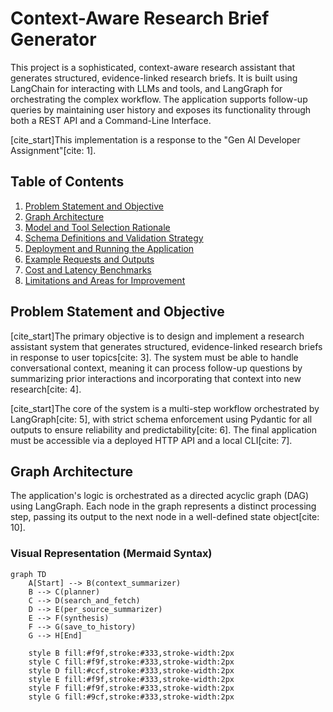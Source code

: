 # Context-Aware Research Brief Generator

This project is a sophisticated, context-aware research assistant that generates structured, evidence-linked research briefs. It is built using LangChain for interacting with LLMs and tools, and LangGraph for orchestrating the complex workflow. The application supports follow-up queries by maintaining user history and exposes its functionality through both a REST API and a Command-Line Interface.

[cite_start]This implementation is a response to the "Gen AI Developer Assignment"[cite: 1].

## Table of Contents
1. [Problem Statement and Objective](#problem-statement-and-objective)
2. [Graph Architecture](#graph-architecture)
3. [Model and Tool Selection Rationale](#model-and-tool-selection-rationale)
4. [Schema Definitions and Validation Strategy](#schema-definitions-and-validation-strategy)
5. [Deployment and Running the Application](#deployment-and-running-the-application)
6. [Example Requests and Outputs](#example-requests-and-outputs)
7. [Cost and Latency Benchmarks](#cost-and-latency-benchmarks)
8. [Limitations and Areas for Improvement](#limitations-and-areas-for-improvement)

## Problem Statement and Objective

[cite_start]The primary objective is to design and implement a research assistant system that generates structured, evidence-linked research briefs in response to user topics[cite: 3]. The system must be able to handle conversational context, meaning it can process follow-up questions by summarizing prior interactions and incorporating that context into new research[cite: 4].

[cite_start]The core of the system is a multi-step workflow orchestrated by LangGraph[cite: 5], with strict schema enforcement using Pydantic for all outputs to ensure reliability and predictability[cite: 6]. The final application must be accessible via a deployed HTTP API and a local CLI[cite: 7].

## Graph Architecture

The application's logic is orchestrated as a directed acyclic graph (DAG) using LangGraph. Each node in the graph represents a distinct processing step, passing its output to the next node in a well-defined state object[cite: 10].

### Visual Representation (Mermaid Syntax)

```mermaid
graph TD
    A[Start] --> B(context_summarizer)
    B --> C(planner)
    C --> D(search_and_fetch)
    D --> E(per_source_summarizer)
    E --> F(synthesis)
    F --> G(save_to_history)
    G --> H[End]

    style B fill:#f9f,stroke:#333,stroke-width:2px
    style C fill:#f9f,stroke:#333,stroke-width:2px
    style D fill:#ccf,stroke:#333,stroke-width:2px
    style E fill:#f9f,stroke:#333,stroke-width:2px
    style F fill:#f9f,stroke:#333,stroke-width:2px
    style G fill:#9cf,stroke:#333,stroke-width:2px
